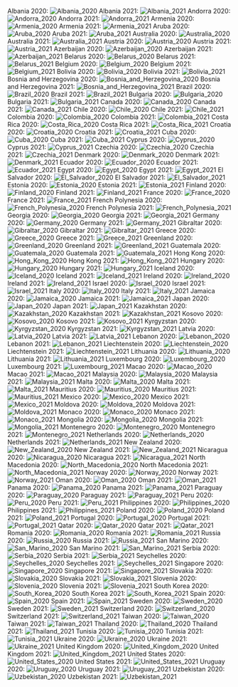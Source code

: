 Albania 2020:
![Albania_2020](./covid_toll_ALL/Albania_2020.png)
Albania 2021:
![Albania_2021](./covid_toll_ALL/Albania_2021.png)
Andorra 2020:
![Andorra_2020](./covid_toll_ALL/Andorra_2020.png)
Andorra 2021:
![Andorra_2021](./covid_toll_ALL/Andorra_2021.png)
Armenia 2020:
![Armenia_2020](./covid_toll_ALL/Armenia_2020.png)
Armenia 2021:
![Armenia_2021](./covid_toll_ALL/Armenia_2021.png)
Aruba 2020:
![Aruba_2020](./covid_toll_ALL/Aruba_2020.png)
Aruba 2021:
![Aruba_2021](./covid_toll_ALL/Aruba_2021.png)
Australia 2020:
![Australia_2020](./covid_toll_ALL/Australia_2020.png)
Australia 2021:
![Australia_2021](./covid_toll_ALL/Australia_2021.png)
Austria 2020:
![Austria_2020](./covid_toll_ALL/Austria_2020.png)
Austria 2021:
![Austria_2021](./covid_toll_ALL/Austria_2021.png)
Azerbaijan 2020:
![Azerbaijan_2020](./covid_toll_ALL/Azerbaijan_2020.png)
Azerbaijan 2021:
![Azerbaijan_2021](./covid_toll_ALL/Azerbaijan_2021.png)
Belarus 2020:
![Belarus_2020](./covid_toll_ALL/Belarus_2020.png)
Belarus 2021:
![Belarus_2021](./covid_toll_ALL/Belarus_2021.png)
Belgium 2020:
![Belgium_2020](./covid_toll_ALL/Belgium_2020.png)
Belgium 2021:
![Belgium_2021](./covid_toll_ALL/Belgium_2021.png)
Bolivia 2020:
![Bolivia_2020](./covid_toll_ALL/Bolivia_2020.png)
Bolivia 2021:
![Bolivia_2021](./covid_toll_ALL/Bolivia_2021.png)
Bosnia and Herzegovina 2020:
![Bosnia_and_Herzegovina_2020](./covid_toll_ALL/Bosnia_and_Herzegovina_2020.png)
Bosnia and Herzegovina 2021:
![Bosnia_and_Herzegovina_2021](./covid_toll_ALL/Bosnia_and_Herzegovina_2021.png)
Brazil 2020:
![Brazil_2020](./covid_toll_ALL/Brazil_2020.png)
Brazil 2021:
![Brazil_2021](./covid_toll_ALL/Brazil_2021.png)
Bulgaria 2020:
![Bulgaria_2020](./covid_toll_ALL/Bulgaria_2020.png)
Bulgaria 2021:
![Bulgaria_2021](./covid_toll_ALL/Bulgaria_2021.png)
Canada 2020:
![Canada_2020](./covid_toll_ALL/Canada_2020.png)
Canada 2021:
![Canada_2021](./covid_toll_ALL/Canada_2021.png)
Chile 2020:
![Chile_2020](./covid_toll_ALL/Chile_2020.png)
Chile 2021:
![Chile_2021](./covid_toll_ALL/Chile_2021.png)
Colombia 2020:
![Colombia_2020](./covid_toll_ALL/Colombia_2020.png)
Colombia 2021:
![Colombia_2021](./covid_toll_ALL/Colombia_2021.png)
Costa Rica 2020:
![Costa_Rica_2020](./covid_toll_ALL/Costa_Rica_2020.png)
Costa Rica 2021:
![Costa_Rica_2021](./covid_toll_ALL/Costa_Rica_2021.png)
Croatia 2020:
![Croatia_2020](./covid_toll_ALL/Croatia_2020.png)
Croatia 2021:
![Croatia_2021](./covid_toll_ALL/Croatia_2021.png)
Cuba 2020:
![Cuba_2020](./covid_toll_ALL/Cuba_2020.png)
Cuba 2021:
![Cuba_2021](./covid_toll_ALL/Cuba_2021.png)
Cyprus 2020:
![Cyprus_2020](./covid_toll_ALL/Cyprus_2020.png)
Cyprus 2021:
![Cyprus_2021](./covid_toll_ALL/Cyprus_2021.png)
Czechia 2020:
![Czechia_2020](./covid_toll_ALL/Czechia_2020.png)
Czechia 2021:
![Czechia_2021](./covid_toll_ALL/Czechia_2021.png)
Denmark 2020:
![Denmark_2020](./covid_toll_ALL/Denmark_2020.png)
Denmark 2021:
![Denmark_2021](./covid_toll_ALL/Denmark_2021.png)
Ecuador 2020:
![Ecuador_2020](./covid_toll_ALL/Ecuador_2020.png)
Ecuador 2021:
![Ecuador_2021](./covid_toll_ALL/Ecuador_2021.png)
Egypt 2020:
![Egypt_2020](./covid_toll_ALL/Egypt_2020.png)
Egypt 2021:
![Egypt_2021](./covid_toll_ALL/Egypt_2021.png)
El Salvador 2020:
![El_Salvador_2020](./covid_toll_ALL/El_Salvador_2020.png)
El Salvador 2021:
![El_Salvador_2021](./covid_toll_ALL/El_Salvador_2021.png)
Estonia 2020:
![Estonia_2020](./covid_toll_ALL/Estonia_2020.png)
Estonia 2021:
![Estonia_2021](./covid_toll_ALL/Estonia_2021.png)
Finland 2020:
![Finland_2020](./covid_toll_ALL/Finland_2020.png)
Finland 2021:
![Finland_2021](./covid_toll_ALL/Finland_2021.png)
France 2020:
![France_2020](./covid_toll_ALL/France_2020.png)
France 2021:
![France_2021](./covid_toll_ALL/France_2021.png)
French Polynesia 2020:
![French_Polynesia_2020](./covid_toll_ALL/French_Polynesia_2020.png)
French Polynesia 2021:
![French_Polynesia_2021](./covid_toll_ALL/French_Polynesia_2021.png)
Georgia 2020:
![Georgia_2020](./covid_toll_ALL/Georgia_2020.png)
Georgia 2021:
![Georgia_2021](./covid_toll_ALL/Georgia_2021.png)
Germany 2020:
![Germany_2020](./covid_toll_ALL/Germany_2020.png)
Germany 2021:
![Germany_2021](./covid_toll_ALL/Germany_2021.png)
Gibraltar 2020:
![Gibraltar_2020](./covid_toll_ALL/Gibraltar_2020.png)
Gibraltar 2021:
![Gibraltar_2021](./covid_toll_ALL/Gibraltar_2021.png)
Greece 2020:
![Greece_2020](./covid_toll_ALL/Greece_2020.png)
Greece 2021:
![Greece_2021](./covid_toll_ALL/Greece_2021.png)
Greenland 2020:
![Greenland_2020](./covid_toll_ALL/Greenland_2020.png)
Greenland 2021:
![Greenland_2021](./covid_toll_ALL/Greenland_2021.png)
Guatemala 2020:
![Guatemala_2020](./covid_toll_ALL/Guatemala_2020.png)
Guatemala 2021:
![Guatemala_2021](./covid_toll_ALL/Guatemala_2021.png)
Hong Kong 2020:
![Hong_Kong_2020](./covid_toll_ALL/Hong_Kong_2020.png)
Hong Kong 2021:
![Hong_Kong_2021](./covid_toll_ALL/Hong_Kong_2021.png)
Hungary 2020:
![Hungary_2020](./covid_toll_ALL/Hungary_2020.png)
Hungary 2021:
![Hungary_2021](./covid_toll_ALL/Hungary_2021.png)
Iceland 2020:
![Iceland_2020](./covid_toll_ALL/Iceland_2020.png)
Iceland 2021:
![Iceland_2021](./covid_toll_ALL/Iceland_2021.png)
Ireland 2020:
![Ireland_2020](./covid_toll_ALL/Ireland_2020.png)
Ireland 2021:
![Ireland_2021](./covid_toll_ALL/Ireland_2021.png)
Israel 2020:
![Israel_2020](./covid_toll_ALL/Israel_2020.png)
Israel 2021:
![Israel_2021](./covid_toll_ALL/Israel_2021.png)
Italy 2020:
![Italy_2020](./covid_toll_ALL/Italy_2020.png)
Italy 2021:
![Italy_2021](./covid_toll_ALL/Italy_2021.png)
Jamaica 2020:
![Jamaica_2020](./covid_toll_ALL/Jamaica_2020.png)
Jamaica 2021:
![Jamaica_2021](./covid_toll_ALL/Jamaica_2021.png)
Japan 2020:
![Japan_2020](./covid_toll_ALL/Japan_2020.png)
Japan 2021:
![Japan_2021](./covid_toll_ALL/Japan_2021.png)
Kazakhstan 2020:
![Kazakhstan_2020](./covid_toll_ALL/Kazakhstan_2020.png)
Kazakhstan 2021:
![Kazakhstan_2021](./covid_toll_ALL/Kazakhstan_2021.png)
Kosovo 2020:
![Kosovo_2020](./covid_toll_ALL/Kosovo_2020.png)
Kosovo 2021:
![Kosovo_2021](./covid_toll_ALL/Kosovo_2021.png)
Kyrgyzstan 2020:
![Kyrgyzstan_2020](./covid_toll_ALL/Kyrgyzstan_2020.png)
Kyrgyzstan 2021:
![Kyrgyzstan_2021](./covid_toll_ALL/Kyrgyzstan_2021.png)
Latvia 2020:
![Latvia_2020](./covid_toll_ALL/Latvia_2020.png)
Latvia 2021:
![Latvia_2021](./covid_toll_ALL/Latvia_2021.png)
Lebanon 2020:
![Lebanon_2020](./covid_toll_ALL/Lebanon_2020.png)
Lebanon 2021:
![Lebanon_2021](./covid_toll_ALL/Lebanon_2021.png)
Liechtenstein 2020:
![Liechtenstein_2020](./covid_toll_ALL/Liechtenstein_2020.png)
Liechtenstein 2021:
![Liechtenstein_2021](./covid_toll_ALL/Liechtenstein_2021.png)
Lithuania 2020:
![Lithuania_2020](./covid_toll_ALL/Lithuania_2020.png)
Lithuania 2021:
![Lithuania_2021](./covid_toll_ALL/Lithuania_2021.png)
Luxembourg 2020:
![Luxembourg_2020](./covid_toll_ALL/Luxembourg_2020.png)
Luxembourg 2021:
![Luxembourg_2021](./covid_toll_ALL/Luxembourg_2021.png)
Macao 2020:
![Macao_2020](./covid_toll_ALL/Macao_2020.png)
Macao 2021:
![Macao_2021](./covid_toll_ALL/Macao_2021.png)
Malaysia 2020:
![Malaysia_2020](./covid_toll_ALL/Malaysia_2020.png)
Malaysia 2021:
![Malaysia_2021](./covid_toll_ALL/Malaysia_2021.png)
Malta 2020:
![Malta_2020](./covid_toll_ALL/Malta_2020.png)
Malta 2021:
![Malta_2021](./covid_toll_ALL/Malta_2021.png)
Mauritius 2020:
![Mauritius_2020](./covid_toll_ALL/Mauritius_2020.png)
Mauritius 2021:
![Mauritius_2021](./covid_toll_ALL/Mauritius_2021.png)
Mexico 2020:
![Mexico_2020](./covid_toll_ALL/Mexico_2020.png)
Mexico 2021:
![Mexico_2021](./covid_toll_ALL/Mexico_2021.png)
Moldova 2020:
![Moldova_2020](./covid_toll_ALL/Moldova_2020.png)
Moldova 2021:
![Moldova_2021](./covid_toll_ALL/Moldova_2021.png)
Monaco 2020:
![Monaco_2020](./covid_toll_ALL/Monaco_2020.png)
Monaco 2021:
![Monaco_2021](./covid_toll_ALL/Monaco_2021.png)
Mongolia 2020:
![Mongolia_2020](./covid_toll_ALL/Mongolia_2020.png)
Mongolia 2021:
![Mongolia_2021](./covid_toll_ALL/Mongolia_2021.png)
Montenegro 2020:
![Montenegro_2020](./covid_toll_ALL/Montenegro_2020.png)
Montenegro 2021:
![Montenegro_2021](./covid_toll_ALL/Montenegro_2021.png)
Netherlands 2020:
![Netherlands_2020](./covid_toll_ALL/Netherlands_2020.png)
Netherlands 2021:
![Netherlands_2021](./covid_toll_ALL/Netherlands_2021.png)
New Zealand 2020:
![New_Zealand_2020](./covid_toll_ALL/New_Zealand_2020.png)
New Zealand 2021:
![New_Zealand_2021](./covid_toll_ALL/New_Zealand_2021.png)
Nicaragua 2020:
![Nicaragua_2020](./covid_toll_ALL/Nicaragua_2020.png)
Nicaragua 2021:
![Nicaragua_2021](./covid_toll_ALL/Nicaragua_2021.png)
North Macedonia 2020:
![North_Macedonia_2020](./covid_toll_ALL/North_Macedonia_2020.png)
North Macedonia 2021:
![North_Macedonia_2021](./covid_toll_ALL/North_Macedonia_2021.png)
Norway 2020:
![Norway_2020](./covid_toll_ALL/Norway_2020.png)
Norway 2021:
![Norway_2021](./covid_toll_ALL/Norway_2021.png)
Oman 2020:
![Oman_2020](./covid_toll_ALL/Oman_2020.png)
Oman 2021:
![Oman_2021](./covid_toll_ALL/Oman_2021.png)
Panama 2020:
![Panama_2020](./covid_toll_ALL/Panama_2020.png)
Panama 2021:
![Panama_2021](./covid_toll_ALL/Panama_2021.png)
Paraguay 2020:
![Paraguay_2020](./covid_toll_ALL/Paraguay_2020.png)
Paraguay 2021:
![Paraguay_2021](./covid_toll_ALL/Paraguay_2021.png)
Peru 2020:
![Peru_2020](./covid_toll_ALL/Peru_2020.png)
Peru 2021:
![Peru_2021](./covid_toll_ALL/Peru_2021.png)
Philippines 2020:
![Philippines_2020](./covid_toll_ALL/Philippines_2020.png)
Philippines 2021:
![Philippines_2021](./covid_toll_ALL/Philippines_2021.png)
Poland 2020:
![Poland_2020](./covid_toll_ALL/Poland_2020.png)
Poland 2021:
![Poland_2021](./covid_toll_ALL/Poland_2021.png)
Portugal 2020:
![Portugal_2020](./covid_toll_ALL/Portugal_2020.png)
Portugal 2021:
![Portugal_2021](./covid_toll_ALL/Portugal_2021.png)
Qatar 2020:
![Qatar_2020](./covid_toll_ALL/Qatar_2020.png)
Qatar 2021:
![Qatar_2021](./covid_toll_ALL/Qatar_2021.png)
Romania 2020:
![Romania_2020](./covid_toll_ALL/Romania_2020.png)
Romania 2021:
![Romania_2021](./covid_toll_ALL/Romania_2021.png)
Russia 2020:
![Russia_2020](./covid_toll_ALL/Russia_2020.png)
Russia 2021:
![Russia_2021](./covid_toll_ALL/Russia_2021.png)
San Marino 2020:
![San_Marino_2020](./covid_toll_ALL/San_Marino_2020.png)
San Marino 2021:
![San_Marino_2021](./covid_toll_ALL/San_Marino_2021.png)
Serbia 2020:
![Serbia_2020](./covid_toll_ALL/Serbia_2020.png)
Serbia 2021:
![Serbia_2021](./covid_toll_ALL/Serbia_2021.png)
Seychelles 2020:
![Seychelles_2020](./covid_toll_ALL/Seychelles_2020.png)
Seychelles 2021:
![Seychelles_2021](./covid_toll_ALL/Seychelles_2021.png)
Singapore 2020:
![Singapore_2020](./covid_toll_ALL/Singapore_2020.png)
Singapore 2021:
![Singapore_2021](./covid_toll_ALL/Singapore_2021.png)
Slovakia 2020:
![Slovakia_2020](./covid_toll_ALL/Slovakia_2020.png)
Slovakia 2021:
![Slovakia_2021](./covid_toll_ALL/Slovakia_2021.png)
Slovenia 2020:
![Slovenia_2020](./covid_toll_ALL/Slovenia_2020.png)
Slovenia 2021:
![Slovenia_2021](./covid_toll_ALL/Slovenia_2021.png)
South Korea 2020:
![South_Korea_2020](./covid_toll_ALL/South_Korea_2020.png)
South Korea 2021:
![South_Korea_2021](./covid_toll_ALL/South_Korea_2021.png)
Spain 2020:
![Spain_2020](./covid_toll_ALL/Spain_2020.png)
Spain 2021:
![Spain_2021](./covid_toll_ALL/Spain_2021.png)
Sweden 2020:
![Sweden_2020](./covid_toll_ALL/Sweden_2020.png)
Sweden 2021:
![Sweden_2021](./covid_toll_ALL/Sweden_2021.png)
Switzerland 2020:
![Switzerland_2020](./covid_toll_ALL/Switzerland_2020.png)
Switzerland 2021:
![Switzerland_2021](./covid_toll_ALL/Switzerland_2021.png)
Taiwan 2020:
![Taiwan_2020](./covid_toll_ALL/Taiwan_2020.png)
Taiwan 2021:
![Taiwan_2021](./covid_toll_ALL/Taiwan_2021.png)
Thailand 2020:
![Thailand_2020](./covid_toll_ALL/Thailand_2020.png)
Thailand 2021:
![Thailand_2021](./covid_toll_ALL/Thailand_2021.png)
Tunisia 2020:
![Tunisia_2020](./covid_toll_ALL/Tunisia_2020.png)
Tunisia 2021:
![Tunisia_2021](./covid_toll_ALL/Tunisia_2021.png)
Ukraine 2020:
![Ukraine_2020](./covid_toll_ALL/Ukraine_2020.png)
Ukraine 2021:
![Ukraine_2021](./covid_toll_ALL/Ukraine_2021.png)
United Kingdom 2020:
![United_Kingdom_2020](./covid_toll_ALL/United_Kingdom_2020.png)
United Kingdom 2021:
![United_Kingdom_2021](./covid_toll_ALL/United_Kingdom_2021.png)
United States 2020:
![United_States_2020](./covid_toll_ALL/United_States_2020.png)
United States 2021:
![United_States_2021](./covid_toll_ALL/United_States_2021.png)
Uruguay 2020:
![Uruguay_2020](./covid_toll_ALL/Uruguay_2020.png)
Uruguay 2021:
![Uruguay_2021](./covid_toll_ALL/Uruguay_2021.png)
Uzbekistan 2020:
![Uzbekistan_2020](./covid_toll_ALL/Uzbekistan_2020.png)
Uzbekistan 2021:
![Uzbekistan_2021](./covid_toll_ALL/Uzbekistan_2021.png)
